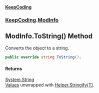 #### [KeepCoding](index.md 'index')
### [KeepCoding](KeepCoding.md 'KeepCoding').[ModInfo](ModInfo.md 'KeepCoding.ModInfo')
## ModInfo.ToString() Method
Converts the object to a string.  
```csharp
public override string ToString();
```
#### Returns
[System.String](https://docs.microsoft.com/en-us/dotnet/api/System.String 'System.String')  
[Values](ModInfo.Values.md 'KeepCoding.ModInfo.Values') unwrapped with [Helper.Stringify<T>(T)](https://docs.microsoft.com/en-us/dotnet/api/Helper.Stringify<T>#Helper_Stringify<T>_T_ 'Helper.Stringify<T>(T)').
